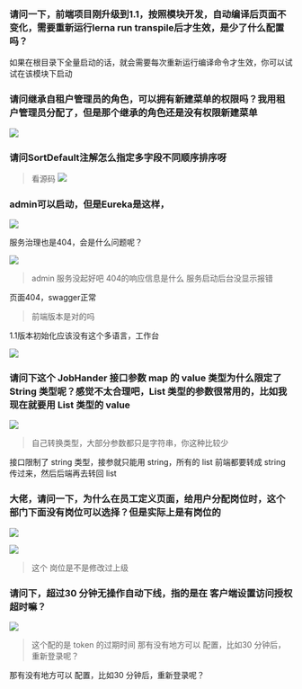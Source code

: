### 请问一下，前端项目刚升级到1.1，按照模块开发，自动编译后页面不变化，需要重新运行lerna run transpile后才生效，是少了什么配置吗？
如果在根目录下全量启动的话，就会需要每次重新运行编译命令才生效，你可以试试在该模块下启动


### 请问继承自租户管理员的角色，可以拥有新建菜单的权限吗？我用租户管理员分配了，但是那个继承的角色还是没有权限新建菜单
![](https://img2018.cnblogs.com/blog/1231979/201912/1231979-20191203123959874-1751501017.png)


### 请问SortDefault注解怎么指定多字段不同顺序排序呀
>看源码
![](https://img2018.cnblogs.com/blog/1231979/201912/1231979-20191203124052508-323780763.png)



### admin可以启动，但是Eureka是这样，

![](https://img2018.cnblogs.com/blog/1231979/201912/1231979-20191203124205922-1180148443.png)

服务治理也是404，会是什么问题呢？

![](https://img2018.cnblogs.com/blog/1231979/201912/1231979-20191203124217371-411619892.png)

>admin 服务没起好吧   404的响应信息是什么
服务启动后台没显示报错


 页面404，swagger正常


>前端版本是对的吗


1.1版本初始化应该没有这个多语言，工作台

![](https://img2018.cnblogs.com/blog/1231979/201912/1231979-20191203124641310-1438184424.png)


### 请问下这个 JobHander 接口参数 map 的 value 类型为什么限定了 String 类型呢？感觉不太合理吧，List 类型的参数很常用的，比如我现在就要用 List 类型的 value

![](https://img2018.cnblogs.com/blog/1231979/201912/1231979-20191203124723968-492081405.png)

>自己转换类型，大部分参数都只是字符串，你这种比较少

接口限制了 string 类型，接参就只能用 string，所有的 list 前端都要转成 string 传过来，然后后端再去转回 list



### 大佬，请问一下，为什么在员工定义页面，给用户分配岗位时，这个部门下面没有岗位可以选择？但是实际上是有岗位的
![](https://img2018.cnblogs.com/blog/1231979/201912/1231979-20191203124555746-1600284342.png)

![](https://img2018.cnblogs.com/blog/1231979/201912/1231979-20191203124611819-459503743.png)

>这个 岗位是不是修改过上级



### 请问下，超过30 分钟无操作自动下线，指的是在 客户端设置访问授权超时嘛？
![](https://img2018.cnblogs.com/blog/1231979/201912/1231979-20191203124342593-1064655154.png)

>这个配的是 token 的过期时间
那有没有地方可以 配置，比如30 分钟后，重新登录呢？



那有没有地方可以 配置，比如30 分钟后，重新登录呢？
